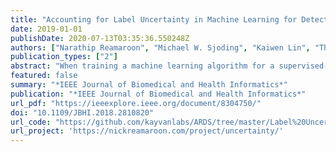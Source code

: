 ```yaml
---
title: "Accounting for Label Uncertainty in Machine Learning for Detection of Acute Respiratory Distress Syndrome"
date: 2019-01-01
publishDate: 2020-07-13T03:35:36.550248Z
authors: ["Narathip Reamaroon", "Michael W. Sjoding", "Kaiwen Lin", "Theodore J. Iwashyna", "Kayvan Najarian"]
publication_types: ["2"]
abstract: "When training a machine learning algorithm for a supervised-learning task in some clinical applications, uncertainty in the correct labels of some patients may adversely affect the performance of the algorithm. For example, even clinical experts may have less conﬁdence when assigning a medical diagnosis to some patients because of ambiguity in the patient’s case or imperfect reliability of the diagnostic criteria. As a result, some cases used in algorithm training may be mislabeled, adversely affecting the algorithm’s performance. However, experts may also be able to quantify their diagnostic uncertainty in these cases. We present a robust method implemented with support vector machines (SVM) to account for such clinical diagnostic uncertainty when training an algorithm to detect patients who develop the acute respiratory distress syndrome (ARDS). ARDS is a syndrome of the critically ill that is diagnosed using clinical criteria known to be imperfect. We represent uncertainty in the diagnosis of ARDS as a graded weight of conﬁdence associated with each training label. We also performed a novel time-series sampling method to address the problem of intercorrelation among the longitudinal clinical data from each patient used in model training to limit overﬁtting. Preliminary results show that we can achieve meaningful improvement in the performance of algorithm to detect patients with ARDS on a hold-out sample, when we compare our method that accounts for the uncertainty of training labels with a conventional SVM algorithm."
featured: false
summary: "*IEEE Journal of Biomedical and Health Informatics*"
publication: "*IEEE Journal of Biomedical and Health Informatics*"
url_pdf: "https://ieeexplore.ieee.org/document/8304750/"
doi: "10.1109/JBHI.2018.2810820"
url_code: "https://github.com/kayvanlabs/ARDS/tree/master/Label%20Uncertainty"
url_project: 'https://nickreamaroon.com/project/uncertainty/'
---
```


